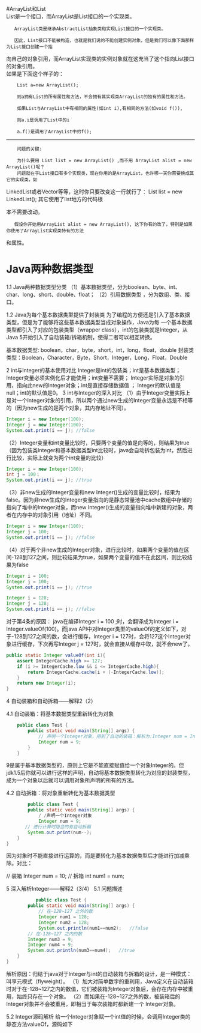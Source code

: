 #ArrayList和List        
	List是一个接口，而ArrayList是List接口的一个实现类。 

       ArrayList类是继承AbstractList抽象类和实现List接口的一个实现类。 

       因此，List接口不能被构造，也就是我们说的不能创建实例对象，但是我们可以像下面那样为List接口创建一个指

向自己的对象引用，而ArrayList实现类的实例对象就在这充当了这个指向List接口的对象引用。     
      如果是下面这个样子的： 

        List a=new ArrayList(); 

        则a拥有List的所有属性和方法，不会拥有其实现类ArrayList的独有的属性和方法。 

        如果List与ArrayList中有相同的属性(如int i),有相同的方法(如void f()), 

        则a.i是调用了List中的i 

        a.f()是调用了ArrayList中的f(); 

----------------------------------------------------------------------------------------------------------------
        问题的关键: 

        为什么要用 List list = new ArrayList() ,而不用 ArrayList alist = new ArrayList()呢？ 
        问题就在于List接口有多个实现类，现在你用的是ArrayList，也许哪一天你需要换成其它的实现类，如 

LinkedList或者Vector等等，这时你只要改变这一行就行了： List list = new LinkedList(); 其它使用了list地方的代码根

本不需要改动。 

       假设你开始用ArrayList alist = new ArrayList(), 这下你有的改了，特别是如果你使用了ArrayList实现类特有的方法

和属性。



# Java两种数据类型

1.1 Java两种数据类型分类
（1）基本数据类型，分为boolean、byte、int、char、long、short、double、float；
（2）引用数据类型 ，分为数组、类、接口。

1.2 Java为每个基本数据类型提供了封装类
为了编程的方便还是引入了基本数据类型，但是为了能够将这些基本数据类型当成对象操作，Java为每 一个基本数据类型都引入了对应的包装类型（wrapper class），int的包装类就是Integer，从Java 5开始引入了自动装箱/拆箱机制，使得二者可以相互转换。

基本数据类型: boolean，char，byte，short，int，long，float，double
封装类类型：Boolean，Character，Byte，Short，Integer，Long，Float，Double

2 int与Integer的基本使用对比
Integer是int的包装类；int是基本数据类型；
Integer变量必须实例化后才能使用；int变量不需要；
Integer实际是对象的引用，指向此new的Integer对象；int是直接存储数据值 ；
Integer的默认值是null；int的默认值是0。
3 int与Integer的深入对比
（1）由于Integer变量实际上是对一个Integer对象的引用，所以两个通过new生成的Integer变量永远是不相等的（因为new生成的是两个对象，其内存地址不同）。

```java
Integer i = new Integer(100);
Integer j = new Integer(100);
System.out.print(i == j); //false
```

（2）Integer变量和int变量比较时，只要两个变量的值是向等的，则结果为true（因为包装类Integer和基本数据类型int比较时，java会自动拆包装为int，然后进行比较，实际上就变为两个int变量的比较）

```java
Integer i = new Integer(100);
int j = 100；
System.out.print(i == j); //true
```

（3）非new生成的Integer变量和new Integer()生成的变量比较时，结果为false。因为非new生成的Integer变量指向的是静态常量池中cache数组中存储的指向了堆中的Integer对象，而new Integer()生成的变量指向堆中新建的对象，两者在内存中的对象引用（地址）不同。

```java
Integer i = new Integer(100);
Integer j = 100;
System.out.print(i == j); //false
```

（4）对于两个非new生成的Integer对象，进行比较时，如果两个变量的值在区间-128到127之间，则比较结果为true，如果两个变量的值不在此区间，则比较结果为false

```java
Integer i = 100;
Integer j = 100;
System.out.print(i == j); //true

Integer i = 128;
Integer j = 128;
System.out.print(i == j); //false
```

对于第4条的原因： java在编译Integer i = 100 ;时，会翻译成为Integer i = Integer.valueOf(100)。而java API中对Integer类型的valueOf的定义如下，对于-128到127之间的数，会进行缓存，Integer i = 127时，会将127这个Integer对象进行缓存，下次再写Integer j = 127时，就会直接从缓存中取，就不会new了。

```java
public static Integer valueOf(int i){
    assert IntegerCache.high >= 127;
    if (i >= IntegerCache.low && i <= IntegerCache.high){
        return IntegerCache.cache[i + (-IntegerCache.low)];
    }
    return new Integer(i);
}
```



4 自动装箱和自动拆箱——解释2（2）

4.1 自动装箱：将基本数据类型重新转化为对象

```java
    public class Test {  
        public static void main(String[] args) {  
            // 声明一个Integer对象，用到了自动的装箱：解析为:Integer num = Integer.valueOf(9);
	        Integer num = 9;
        }  
    }  
```

9是属于基本数据类型的，原则上它是不能直接赋值给一个对象Integer的。但jdk1.5后你就可以进行这样的声明，自动将基本数据类型转化为对应的封装类型，成为一个对象以后就可以调用对象所声明的所有的方法。

4.2 自动拆箱：将对象重新转化为基本数据类型            

```java
        public class Test {  
        public static void main(String[] args) {  
            / /声明一个Integer对象
	        Integer num = 9;
       // 进行计算时隐含的有自动拆箱
	    System.out.print(num--);
    }  
}  
```

因为对象时不能直接进行运算的，而是要转化为基本数据类型后才能进行加减乘除。对比：

// 装箱
Integer num = 10;
// 拆箱
int num1 = num;

5 深入解析Integer——解释2（3/4）
5.1 问题描述                     

```java
           public class Test {  
        public static void main(String[] args) {  
	        // 在-128~127 之外的数
            Integer num1 = 128;   
            Integer num2 = 128;           
            System.out.println(num1==num2);   //false
        // 在-128~127 之内的数 
        Integer num3 = 9;   
        Integer num4 = 9;   
        System.out.println(num3==num4);   //true
    }  
}  
```

解析原因：归结于java对于Integer与int的自动装箱与拆箱的设计，是一种模式：叫享元模式（flyweight）。
（1）加大对简单数字的重利用，Java定义在自动装箱时对于在-128~127之内的数值，它们被装箱为Integer对象后，会存在内存中被重用，始终只存在一个对象。
（2）而如果在-128~127之外的数，被装箱后的Integer对象并不会被重用，即相当于每次装箱时都新建一个 Integer对象。

5.2 Integer源码解析
给一个Integer对象赋一个int值的时候，会调用Integer类的静态方法valueOf，源码如下
